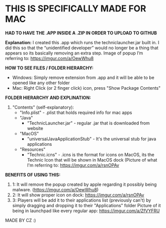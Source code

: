 # **THIS IS SPECIFICALLY MADE FOR MAC**


**HAD TO HAVE THE .APP INSIDE A .ZIP IN ORDER TO UPLOAD TO GITHUB**


**Explanation:** I created this .app which runs the techniclauncher.jar built in. I did this so that the “unidentified developer” would no longer be a thing that appears so its basically removing an extra step. Image of popup I’m referring to: https://imgur.com/a/OewWhu8


**HOW TO SEE FILES / FOLDER HIERARCHY:** 
- Windows: Simply remove extension from .app and it will be able to be opened like any other folder 
- Mac: Right Click (or 2 finger click) icon, press "Show Package Contents"


**FOLDER HIERARCHY AND EXPLINATION:** 
1. "Contents" (self-explanatory):
     - "Info.plist" - .plist that holds required info for mac apps
     - "Java"
         - "TechnicLauncher.jar" -  regular .jar that is downloaded from website
     - "MacOS" 
          - "universalJavaApplicationStub" - It's the universal stub for java applications 
     -  "Resources" 
          -  "Technic.icns" - .icns is the format for icons on MacOS, its the Technic Icon that will be shown in MacOS dock (Picture of what I'm referring to: https://imgur.com/a/rsnOPAv


**BENEFITS OF USING THIS:**
1. 1: It will remove the popup created by apple regarding it possibly being malware. (https://imgur.com/a/OewWhu8) 
2. 2: It will show proper icon on dock: https://imgur.com/a/rsnOPAv 
3. 3: Players will be add it to their applications list (previously can't) by simply dragging and dropping it to their "Applications" folder Picture of it being in launchpad like every regular app: https://imgur.com/a/ZfVYFRU


MADE BY CZ :)
